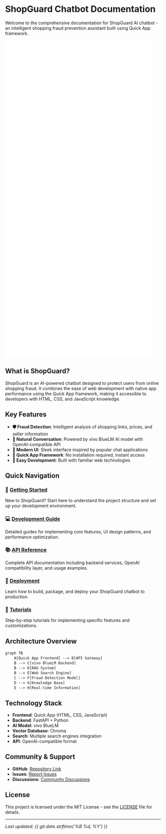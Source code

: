 # ShopGuard Chatbot Documentation

Welcome to the comprehensive documentation for ShopGuard AI chatbot - an intelligent shopping fraud prevention assistant built using Quick App framework.

![ShopGuard Logo](assets/full-design.png)

## What is ShopGuard?

ShopGuard is an AI-powered chatbot designed to protect users from online shopping fraud. It combines the ease of web development with native app performance using the Quick App framework, making it accessible to developers with HTML, CSS, and JavaScript knowledge.

## Key Features

- **🛡️ Fraud Detection**: Intelligent analysis of shopping links, prices, and seller information
- **💬 Natural Conversation**: Powered by vivo BlueLM AI model with OpenAI-compatible API
- **📱 Modern UI**: Sleek interface inspired by popular chat applications
- **🚀 Quick App Framework**: No installation required, instant access
- **🔧 Easy Development**: Built with familiar web technologies

## Quick Navigation

### 🚀 [Getting Started](getting-started/overview.md)
New to ShopGuard? Start here to understand the project structure and set up your development environment.

### 💻 [Development Guide](development/architecture.md)
Detailed guides for implementing core features, UI design patterns, and performance optimization.

### 📚 [API Reference](api/overview.md)
Complete API documentation including backend services, OpenAI compatibility layer, and usage examples.

### 🚢 [Deployment](deployment/build.md)
Learn how to build, package, and deploy your ShopGuard chatbot to production.

### 📖 [Tutorials](tutorials/basic-chat.md)
Step-by-step tutorials for implementing specific features and customizations.

## Architecture Overview

```mermaid
graph TB
    A[Quick App Frontend] --> B[API Gateway]
    B --> C[vivo BlueLM Backend]
    B --> D[RAG System]
    B --> E[Web Search Engine]
    C --> F[Fraud Detection Model]
    D --> G[Knowledge Base]
    E --> H[Real-time Information]
```

## Technology Stack

- **Frontend**: Quick App (HTML, CSS, JavaScript)
- **Backend**: FastAPI + Python
- **AI Model**: vivo BlueLM
- **Vector Database**: Chroma
- **Search**: Multiple search engines integration
- **API**: OpenAI-compatible format

## Community & Support

- **GitHub**: [Repository Link](https://github.com/bluelm-shopguard/shopguard-chatbot)
- **Issues**: [Report Issues](https://github.com/bluelm-shopguard/shopguard-chatbot/issues)
- **Discussions**: [Community Discussions](https://github.com/bluelm-shopguard/shopguard-chatbot/discussions)

## License

This project is licensed under the MIT License - see the [LICENSE](https://github.com/bluelm-shopguard/shopguard-chatbot/blob/main/LICENSE) file for details.

---

*Last updated: {{ git.date.strftime('%B %d, %Y') }}*
